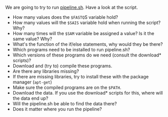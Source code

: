 We are going to try to run [pipeline.sh](https://github.com/dmlond/arangs2015/blob/master/bin/pipeline.sh). Have a look at the script.

- How many values does the `$FASTQ`S variable hold?
- How many values will the `$SAIS` variable hold when running the script? Why?
- How many times will the `$SAM` variable be assigned a value? Is it the same value? Why?
- What's the function of the if/else statements, why would they be there?
- Which programs need to be installed to run pipeline.sh?
- Which versions of these programs do we need (consult the download* scripts)?
- Download and (try to) compile these programs. 
- Are there any libraries missing?
- If there are missing libraries, try to install these with the package manager (`apt-get`)
- Make sure the compiled programs are on the `$PATH`.
- Download the data. If you use the download* scripts for this, where will the data end up?
- Will the pipeline.sh be able to find the data there? 
- Does it matter where you run the pipeline?
